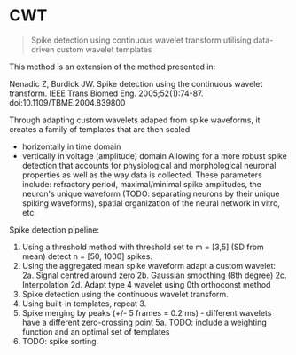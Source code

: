 # CWT
> Spike detection using continuous wavelet transform utilising data-driven custom wavelet templates

This method is an extension of the method presented in:

Nenadic Z, Burdick JW. 
Spike detection using the continuous wavelet transform. 
IEEE Trans Biomed Eng. 2005;52(1):74-87. 
doi:10.1109/TBME.2004.839800

Through adapting custom wavelets adaped from spike waveforms, it creates a family of templates that are then scaled
- horizontally in time domain
- vertically in voltage (amplitude) domain
Allowing for a more robust spike detection that accounts for physiological and morphological neuronal properties
as well as the way data is collected. These parameters include: refractory period, maximal/minimal spike amplitudes,
the neuron's unique waveform (TODO: separating neurons by their unique spiking waveforms),
spatial organization of the neural network in vitro, etc.

Spike detection pipeline:
1. Using a threshold method with threshold set to m = [3,5] (SD from mean) detect n = [50, 1000] spikes.
2. Using the aggregated mean spike waveform adapt a custom wavelet:
   2a. Signal centred around zero
   2b. Gaussian smoothing (8th degree)
   2c. Interpolation
   2d. Adapt type 4 wavelet using 0th orthoconst method
3. Spike detection using the continuous wavelet transform.
4. Using built-in templates, repeat 3.
5. Spike merging by peaks (+/- 5 frames = 0.2 ms) - different wavelets have a different zero-crossing point
   5a. TODO: include a weighting function and an optimal set of templates
6. TODO: spike sorting.

